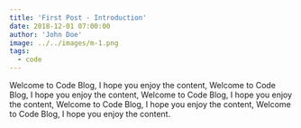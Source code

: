 ```yaml
---
title: 'First Post - Introduction'
date: 2018-12-01 07:00:00
author: 'John Doe'
image: ../../images/m-1.png
tags:
  - code
---
```


Welcome to Code Blog, I hope you enjoy the content, Welcome to Code Blog, I hope you enjoy the content, Welcome to Code Blog, I hope you enjoy the content, Welcome to Code Blog, I hope you enjoy the content, Welcome to Code Blog, I hope you enjoy the content.
